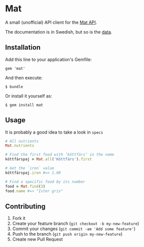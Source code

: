 # Mat

A small (unofficial) API client for the [Mat API](http://matapi.se/).

The documentation is in Swedish, but so is the [data](http://www.slv.se/sv/grupp1/mat-och-naring/vad-innehaller-maten/livsmedelsdatabasen-/).

## Installation

Add this line to your application's Gemfile:

    gem 'mat'

And then execute:

    $ bundle

Or install it yourself as:

    $ gem install mat

## Usage

It is probably a good idea to take a look in `specs`

```ruby
# All nutrients
Mat.nutrients

# Find the first food with ’köttfärs’ in the name
köttfärspaj = Mat.all('Köttfärs').first

# Get the `iron` value
köttfärspaj.iron #=> 1.09

# Find a specific food by its number
food = Mat.find(3)
food.name #=> "Ister gris"
```

## Contributing

1. Fork it
2. Create your feature branch (`git checkout -b my-new-feature`)
3. Commit your changes (`git commit -am 'Add some feature'`)
4. Push to the branch (`git push origin my-new-feature`)
5. Create new Pull Request
